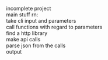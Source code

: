 incomplete project
<br>
main stuff rn: <br>
take cli input and parameters <br>
call functions with regard to parameters <br>
find a http library<br>
make api calls<br>
parse json from the calls<br>
output<br>
